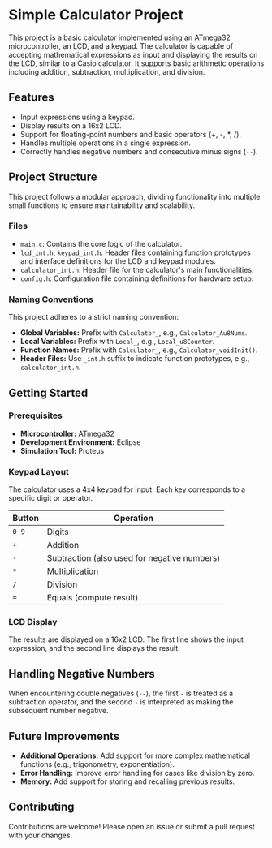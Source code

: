 # Simple Calculator Project

This project is a basic calculator implemented using an ATmega32 microcontroller, an LCD, and a keypad. The calculator is capable of accepting mathematical expressions as input and displaying the results on the LCD, similar to a Casio calculator. It supports basic arithmetic operations including addition, subtraction, multiplication, and division.

## Features

- Input expressions using a keypad.
- Display results on a 16x2 LCD.
- Support for floating-point numbers and basic operators (+, -, *, /).
- Handles multiple operations in a single expression.
- Correctly handles negative numbers and consecutive minus signs (`--`).

## Project Structure

This project follows a modular approach, dividing functionality into multiple small functions to ensure maintainability and scalability.

### Files

- `main.c`: Contains the core logic of the calculator.
- `lcd_int.h`, `keypad_int.h`: Header files containing function prototypes and interface definitions for the LCD and keypad modules.
- `calculator_int.h`: Header file for the calculator's main functionalities.
- `config.h`: Configuration file containing definitions for hardware setup.

### Naming Conventions

This project adheres to a strict naming convention:

- **Global Variables:** Prefix with `Calculator_`, e.g., `Calculator_Au8Nums`.
- **Local Variables:** Prefix with `Local_`, e.g., `Local_u8Counter`.
- **Function Names:** Prefix with `Calculator_`, e.g., `Calculator_voidInit()`.
- **Header Files:** Use `_int.h` suffix to indicate function prototypes, e.g., `calculator_int.h`.

## Getting Started

### Prerequisites

- **Microcontroller:** ATmega32
- **Development Environment:** Eclipse
- **Simulation Tool:** Proteus

### Keypad Layout

The calculator uses a 4x4 keypad for input. Each key corresponds to a specific digit or operator.

| Button | Operation |
|--------|-----------|
| `0-9`  | Digits    |
| `+`    | Addition  |
| `-`    | Subtraction (also used for negative numbers) |
| `*`    | Multiplication |
| `/`    | Division  |
| `=`    | Equals (compute result) |

### LCD Display

The results are displayed on a 16x2 LCD. The first line shows the input expression, and the second line displays the result.

## Handling Negative Numbers

When encountering double negatives (`--`), the first `-` is treated as a subtraction operator, and the second `-` is interpreted as making the subsequent number negative.

## Future Improvements

- **Additional Operations:** Add support for more complex mathematical functions (e.g., trigonometry, exponentiation).
- **Error Handling:** Improve error handling for cases like division by zero.
- **Memory:** Add support for storing and recalling previous results.

## Contributing

Contributions are welcome! Please open an issue or submit a pull request with your changes.
